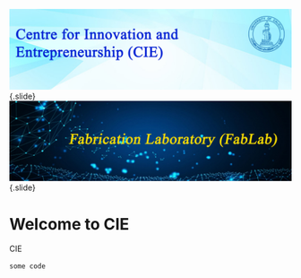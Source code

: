 ![Screenshot](images/B2.jpg){.slide}
![Screenshot](images/B3.jpg){.slide}

# Welcome to CIE

CIE




```python
some code
```
